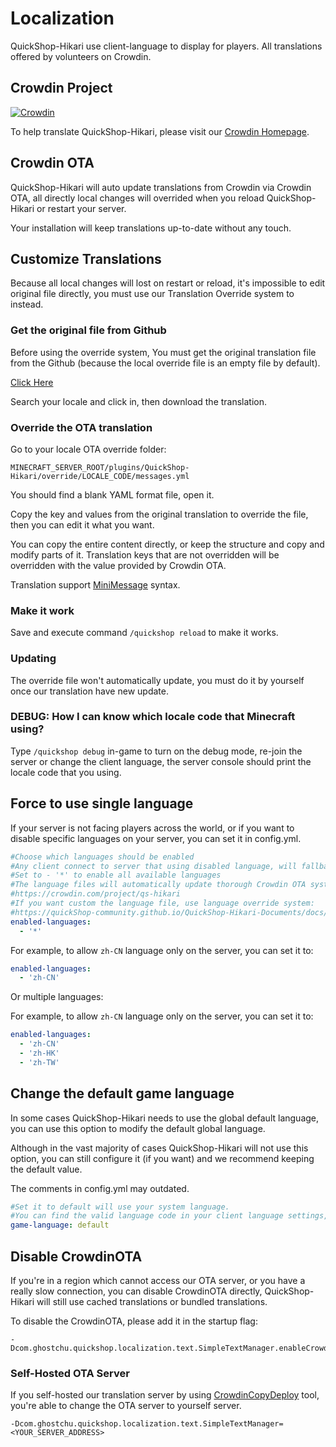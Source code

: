 # Localization

QuickShop-Hikari use client-language to display for players. All translations offered by volunteers on Crowdin.

## Crowdin Project

[![Crowdin](https://badges.crowdin.net/qs-hikari/localized.svg)](https://crowdin.com/project/qs-hikari)

To help translate QuickShop-Hikari, please visit our [Crowdin Homepage](https://crowdin.com/project/qs-hikari).

## Crowdin OTA

QuickShop-Hikari will auto update translations from Crowdin via Crowdin OTA, all directly local changes will overrided when you reload QuickShop-Hikari or restart your server.

Your installation will keep translations up-to-date without any touch.

## Customize Translations

Because all local changes will lost on restart or reload, it's impossible to edit original file directly, you must use our Translation Override system to instead.

### Get the original file from Github

Before using the override system, You must get the original translation file from the Github (because the local override file is an empty file by default).

[Click Here](https://github.com/QuickShop-Community/QuickShop-Hikari/tree/hikari/crowdin/lang)

Search your locale and click in, then download the translation.

### Override the OTA translation

Go to your locale OTA override folder:

`MINECRAFT_SERVER_ROOT/plugins/QuickShop-Hikari/override/LOCALE_CODE/messages.yml`

You should find a blank YAML format file, open it.

Copy the key and values from the original translation to override the file, then you can edit it what you want.

You can copy the entire content directly, or keep the structure and copy and modify parts of it. Translation keys that are not overridden will be overridden with the value provided by Crowdin OTA.

Translation support [MiniMessage](https://docs.adventure.kyori.net/minimessage/) syntax.

### Make it work

Save and execute command `/quickshop reload` to make it works.

### Updating

The override file won't automatically update, you must do it by yourself once our translation have new update.

### DEBUG: How I can know which locale code that Minecraft using?

Type `/quickshop debug` in-game to turn on the debug mode, re-join the server or change the client language, the server console should print the locale code that you using.

## Force to use single language

If your server is not facing players across the world, or if you want to disable specific languages on your server, you can set it in config.yml.

```yaml
#Choose which languages should be enabled
#Any client connect to server that using disabled language, will fallback to game-language option there
#Set to - '*' to enable all available languages
#The language files will automatically update thorough Crowdin OTA system, you can translate it there:
#https://crowdin.com/project/qs-hikari
#If you want custom the language file, use language override system:
#https://quickShop-community.github.io/QuickShop-Hikari-Documents/docs/modules/localization
enabled-languages:
  - '*'
```

For example, to allow `zh-CN` language only on the server, you can set it to:

```yaml
enabled-languages:
  - 'zh-CN'
```

Or multiple languages:

For example, to allow `zh-CN` language only on the server, you can set it to:

```yaml
enabled-languages:
  - 'zh-CN'
  - 'zh-HK'
  - 'zh-TW'
```

## Change the default game language

In some cases QuickShop-Hikari needs to use the global default language, you can use this option to modify the default global language.

Although in the vast majority of cases QuickShop-Hikari will not use this option, you can still configure it (if you want) and we recommend keeping the default value.

The comments in config.yml may outdated.

```yaml
#Set it to default will use your system language.
#You can find the valid language code in your client language settings, like en_us
game-language: default
```

## Disable CrowdinOTA

If you're in a region which cannot access our OTA server, or you have a really slow connection, you can disable CrowdinOTA directly, QuickShop-Hikari will still use cached translations or bundled translations.

To disable the CrowdinOTA, please add it in the startup flag:

```shell
-Dcom.ghostchu.quickshop.localization.text.SimpleTextManager.enableCrowdinOTA=false
```

### Self-Hosted OTA Server

If you self-hosted our translation server by using [CrowdinCopyDeploy](https://github.com/Ghost-chu/CrowdinCopyDeploy) tool, you're able to change the OTA server to yourself server.

```shell
-Dcom.ghostchu.quickshop.localization.text.SimpleTextManager=<YOUR_SERVER_ADDRESS>
```


